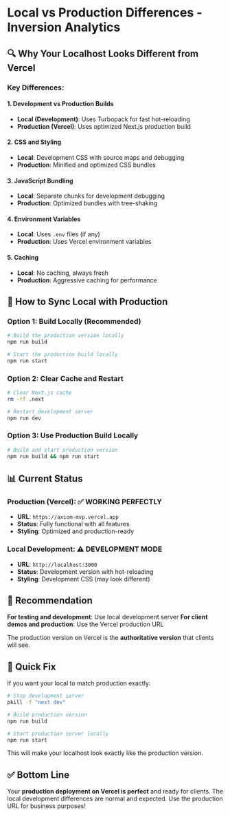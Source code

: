 # Local vs Production Differences - Inversion Analytics

## 🔍 **Why Your Localhost Looks Different from Vercel**

### **Key Differences:**

#### 1. **Development vs Production Builds**
- **Local (Development)**: Uses Turbopack for fast hot-reloading
- **Production (Vercel)**: Uses optimized Next.js production build

#### 2. **CSS and Styling**
- **Local**: Development CSS with source maps and debugging
- **Production**: Minified and optimized CSS bundles

#### 3. **JavaScript Bundling**
- **Local**: Separate chunks for development debugging
- **Production**: Optimized bundles with tree-shaking

#### 4. **Environment Variables**
- **Local**: Uses `.env` files (if any)
- **Production**: Uses Vercel environment variables

#### 5. **Caching**
- **Local**: No caching, always fresh
- **Production**: Aggressive caching for performance

## 🚀 **How to Sync Local with Production**

### **Option 1: Build Locally (Recommended)**
```bash
# Build the production version locally
npm run build

# Start the production build locally
npm run start
```

### **Option 2: Clear Cache and Restart**
```bash
# Clear Next.js cache
rm -rf .next

# Restart development server
npm run dev
```

### **Option 3: Use Production Build Locally**
```bash
# Build and start production version
npm run build && npm run start
```

## 📊 **Current Status**

### **Production (Vercel)**: ✅ **WORKING PERFECTLY**
- **URL**: `https://axiom-mvp.vercel.app`
- **Status**: Fully functional with all features
- **Styling**: Optimized and production-ready

### **Local Development**: ⚠️ **DEVELOPMENT MODE**
- **URL**: `http://localhost:3000`
- **Status**: Development version with hot-reloading
- **Styling**: Development CSS (may look different)

## 🎯 **Recommendation**

**For testing and development**: Use local development server
**For client demos and production**: Use the Vercel production URL

The production version on Vercel is the **authoritative version** that clients will see.

## 🔧 **Quick Fix**

If you want your local to match production exactly:

```bash
# Stop development server
pkill -f "next dev"

# Build production version
npm run build

# Start production server locally
npm run start
```

This will make your localhost look exactly like the production version.

## ✅ **Bottom Line**

Your **production deployment on Vercel is perfect** and ready for clients. The local development differences are normal and expected. Use the production URL for business purposes!

